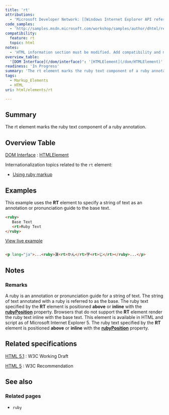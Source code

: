 ```yaml
---
title: 'rt'
attributions:
  - 'Microsoft Developer Network: [[Windows Internet Explorer API reference](http://msdn.microsoft.com/en-us/library/ie/hh828809%28v=vs.85%29.aspx) Article]'
code_samples:
  - 'http://samples.msdn.microsoft.com/workshop/samples/author/dhtml/refs/rt.htm'
compatibility:
  feature: rt
  topic: html
notes:
  - 'HTML information section must be modified. Add compatibility and more example.'
overview_table:
  '[DOM Interface](/dom/interface)': '[HTMLElement](/dom/HTMLElement)'
readiness: 'In Progress'
summary: 'The rt element marks the ruby text component of a ruby annotation.'
tags:
  - Markup_Elements
  - HTML
uri: html/elements/rt

---
```

## Summary

The rt element marks the ruby text component of a ruby annotation.

## Overview Table

[DOM Interface](/dom/interface)
:   [HTMLElement](/dom/HTMLElement)

Internationalization topics related to the `rt` element:

-   [Using ruby markup](http://localhost/International/techniques/authoring-html#ruby)

## Examples

This example uses the **RT** element to specify a string of text as an annotation or pronunciation guide to the base text.

``` html
<ruby>
   Base Text
   <rt>Ruby Text
</ruby>
```

[View live example](http://samples.msdn.microsoft.com/workshop/samples/author/dhtml/refs/rt.htm)

``` html

<p lang="ja">...<ruby>漢<rt>かん</rt>字<rt>じ</rt></ruby>...</p>

```

## Notes

### Remarks

A ruby is an annotation or pronunciation guide for a string of text. The string of text annotated with a ruby is referred to as the base. The ruby text specified by the **RT** element is positioned **above** or **inline** with the [**rubyPosition**](/css/properties/ruby-position) property. Browsers that do not support the **RT** element render the ruby text inline with the base text. This element is available in HTML and script as of Microsoft Internet Explorer 5. The ruby text specified by the **RT** element is positioned **above** or **inline** with the [**rubyPosition**](/css/properties/ruby-position) property.

## Related specifications

[HTML 5.1](http://www.w3.org/TR/html51/text-level-semantics.html#the-rt-element)
:   W3C Working Draft

[HTML 5](http://www.w3.org/TR/html5/text-level-semantics.html#the-rt-element)
:   W3C Recommendation

## See also

### Related pages

-   `ruby`

